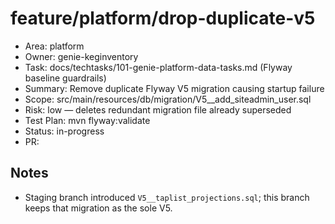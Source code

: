 # feature/platform/drop-duplicate-v5

- Area: platform
- Owner: genie-keginventory
- Task: docs/techtasks/101-genie-platform-data-tasks.md (Flyway baseline guardrails)
- Summary: Remove duplicate Flyway V5 migration causing startup failure
- Scope: src/main/resources/db/migration/V5__add_siteadmin_user.sql
- Risk: low — deletes redundant migration file already superseded
- Test Plan: mvn flyway:validate
- Status: in-progress
- PR: <tbd>

## Notes
- Staging branch introduced `V5__taplist_projections.sql`; this branch keeps that migration as the sole V5.
